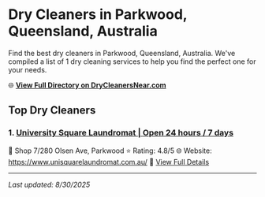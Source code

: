 # Dry Cleaners in Parkwood, Queensland, Australia

Find the best dry cleaners in Parkwood, Queensland, Australia. We've compiled a list of 1 dry cleaning services to help you find the perfect one for your needs.

🌐 **[View Full Directory on DryCleanersNear.com](https://drycleanersnear.com/city/Australia/Queensland/Parkwood)**

## Top Dry Cleaners

### 1. [University Square Laundromat | Open 24 hours / 7 days](https://drycleanersnear.com/dryCleaner/68aa739f39cc7c0899005cba/university-square-laundromat-open-24-hours-7-days)
📍 Shop 7/280 Olsen Ave, Parkwood
⭐ Rating: 4.8/5
🌐 Website: https://www.unisquarelaundromat.com.au/
🔗 [View Full Details](https://drycleanersnear.com/dryCleaner/68aa739f39cc7c0899005cba/university-square-laundromat-open-24-hours-7-days)


---

*Last updated: 8/30/2025*
